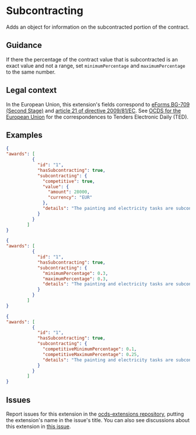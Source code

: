 # Subcontracting

Adds an object for information on the subcontracted portion of the contract.

## Guidance

If there the percentage of the contract value that is subcontracted is an exact value and not a range, set `minimumPercentage` and `maximumPercentage` to the same number.

## Legal context

In the European Union, this extension's fields correspond to [eForms BG-709 (Second Stage)](https://github.com/eForms/eForms) and [article 21 of directive 2009/81/EC](https://eur-lex.europa.eu/legal-content/EN/TXT/HTML/?uri=CELEX:32009L0081&from=EN#d1e2623-76-1). See [OCDS for the European Union](http://standard.open-contracting.org/profiles/eu/master/en/) for the correspondences to Tenders Electronic Daily (TED).

## Examples

```json
{
"awards": [
          {
            "id": "1",
            "hasSubcontracting": true,
            "subcontracting": {
              "competitive": true,
              "value": {
                "amount": 28000,
                "currency": "EUR"
              },
              "details": "The painting and electricity tasks are subcontracted."
            }
          }
        ]
}
```

```json
{
"awards": [
          {
            "id": "1",
            "hasSubcontracting": true,
            "subcontracting": {
              "minimumPercentage": 0.3,
              "maximumPercentage": 0.3,
              "details": "The painting and electricity tasks are subcontracted."
            }
          }
        ]
}
```

```json
{
"awards": [
          {
            "id": "1",
            "hasSubcontracting": true,
            "subcontracting": {
              "competitiveMinimumPercentage": 0.1,
              "competitiveMaximumPercentage": 0.25,
              "details": "The painting and electricity tasks are subcontracted."
            }
          }
        ]
}
```

## Issues

Report issues for this extension in the [ocds-extensions repository](https://github.com/open-contracting/ocds-extensions/issues), putting the extension's name in the issue's title. You can also see discussions about this extension in [this issue](https://github.com/open-contracting-extensions/ocds_subcontracting_extension/issues/2).
